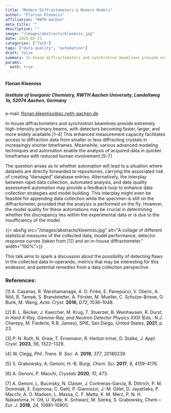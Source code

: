 ```yaml
---
title: "Modern Diffractometers & Modern Models"
author: "Florian Kleemiss"
affiliation: "RWTH Aachen"
meta_title: ""
description: ""
image: "/images/abstracts/kleemiss.jpg"
date: 2025-05-21
categories: ["Talk"]
tags: ["data quality", "automation"]
draft: false
summary: In-house diffractometers and synchrotron beamlines provide extremely high-intensity primary beams, with detectors becoming faster, larger, and more widely available. The question arises as to whether automation will lead to a situation where datasets are directly forwarded to repositories, carrying the associated risk of creating “damaged” database entries.
params:
  math: true
---
```


#### Florian Kleemiss

##### Institute of Inorganic Chemistry, RWTH Aachen University, Landoltweg 1a, 52074 Aachen, Germany

e-mail: florian.kleemiss@ac.rwth-aachen.de

In-house diffractometers and synchrotron beamlines provide extremely high-intensity primary beams, with detectors becoming faster, larger, and more widely available.[1–4] This enhanced measurement capacity facilitates access to diffraction data from smaller or less diffracting crystals in increasingly shorter timeframes. Meanwhile, various advanced modeling techniques and automation enable the analysis of acquired data in quicker timeframes with reduced human involvement.[5–7]

The question arises as to whether automation will lead to a situation where datasets are directly forwarded to repositories, carrying the associated risk of creating “damaged” database entries. Alternatively, the interplay between rapid data collection, automated analysis, and data quality assessment automation may provide a feedback loop to enhance data collection strategies and model building. This interplay might even be feasible for appending data collection while the specimen is still on the diffractometer, provided that the analysis is performed on the fly. However, the model quality for these automations may be crucial in determining whether the discrepancy lies within the experimental data or is due to the insufficiency of the model.

{{< absfig src="/images/abstracts/kleemiss.jpg" alt="A collage of different statistical measures of the collected data, model performance, detector response curves (taken from [1]) and an in-house diffractometer." width="100%">}}

This talk aims to spark a discussion about the possibility of detecting flaws in the collected data in-operando, metrics that may be interesting for this endeavor, and potential remedies from a data collection perspective.


### References:

[1] A. Casanas, R. Warshamanage, A. D. Finke, E. Panepucci, V. Olieric, A. Nöll, R. Tampé, S. Brandstetter, A. Förster, M. Mueller, C. Schulze-Briese, O. Bunk, M. Wang, *Acta. Cryst.* **2016**, *D72*, 1036–1048.

[2] B. L. Becker, J. Kaercher, M. Krug, T. Stuerzer, B. Weinhausen, R. Durst, in *Hard X-Ray, Gamma-Ray, and Neutron Detector Physics XXIII* (Eds.: N.J. Cherepy, M. Fiederle, R.B. James), SPIE, San Diego, United States, **2021**, p. 23.

[3] P. N. Ruth, N. Graw, T. Ernemann, R. Herbst-Irmer, D. Stalke, *J. Appl. Cryst.* **2023**, *56*, 1322–1329.

[4] W. Clegg, *Phil. Trans. R. Soc. A.* **2019**, *377*, 20180239.

[5] S. Grabowsky, A. Genoni, H.-B. Bürgi, *Chem. Sci.* **2017**, *8*, 4159–4176.

[6] A. Genoni, P. Macchi, *Crystals* **2020**, *10*, 473.

[7] A. Genoni, L. Bucinský, N. Claiser, J. Contreras-García, B. Dittrich, P. M. Dominiak, E. Espinosa, C. Gatti, P. Giannozzi, J.-M. Gillet, D. Jayatilaka, P. Macchi, A. O. Madsen, L. Massa, C. F. Matta, K. M. Merz, P. N. H. Nakashima, H. Ott, U. Ryde, K. Schwarz, M. Sierka, S. Grabowsky, *Chem.–Eur. J.* **2018**, *24*, 10881–10905.